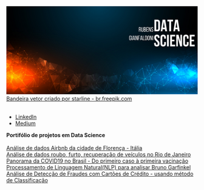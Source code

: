 <img src="banner github.png">
<a href='https://br.freepik.com/vetores/bandeira'>Bandeira vetor criado por starline - br.freepik.com</a>
<br>
<br>


* [LinkedIn](https://www.linkedin.com/in/rubensgianfaldoni/)
* [Medium](https://medium.com/@gianfaldoni)


**Portifólio de projetos em Data Science**
<br>
<br>
<a href='https://bit.ly/3tsfWxY'>Análise de dados Airbnb da cidade de Florença - Itália <br>
<a href='https://bit.ly/3pVs48t'>Análise de dados roubo, furto, recuperação de veículos no Rio de Janeiro <br>
<a href='https://bit.ly/3mj40LO'>Panorama da COVID19 no Brasil - Do primeiro caso à primeira vacinação <br>
<a href='https://bit.ly/3cT38dL'>Processamento de Linguagem Natural(NLP) para analisar Bruno Garfinkel <br>
<a href='https://bit.ly/2PJSrRS'>Análise de Detecção de Fraudes com Cartões de Crédito - usando método de Classificação

